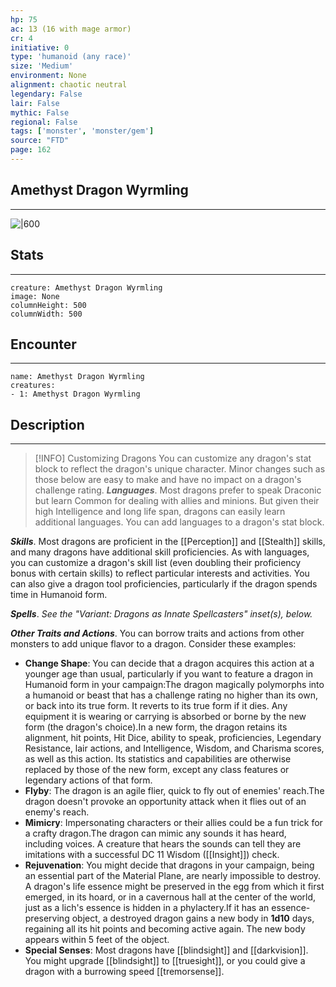 ```yaml
---
hp: 75
ac: 13 (16 with mage armor)
cr: 4
initiative: 0
type: 'humanoid (any race)'    
size: 'Medium'
environment: None
alignment: chaotic neutral
legendary: False
lair: False
mythic: False
regional: False
tags: ['monster', 'monster/gem']
source: "FTD"
page: 162
---
```


## Amethyst Dragon Wyrmling
---

![|600](D:/Program%20Files/5e.tools/img/bestiary/FTD/Amethyst%20Dragon%20Wyrmling.webp)

## Stats
---

```statblock
creature: Amethyst Dragon Wyrmling
image: None
columnHeight: 500
columnWidth: 500
```

## Encounter
---

```encounter-table
name: Amethyst Dragon Wyrmling
creatures:
- 1: Amethyst Dragon Wyrmling
```

## Description
---


> [!INFO] Customizing Dragons
>You can customize any dragon's stat block to reflect the dragon's unique character. Minor changes such as those below are easy to make and have no impact on a dragon's challenge rating.
**_Languages_**. Most dragons prefer to speak Draconic but learn Common for dealing with allies and minions. But given their high Intelligence and long life span, dragons can easily learn additional languages. You can add languages to a dragon's stat block.

**_Skills_**. Most dragons are proficient in the [[Perception]] and [[Stealth]] skills, and many dragons have additional skill proficiencies. As with languages, you can customize a dragon's skill list (even doubling their proficiency bonus with certain skills) to reflect particular interests and activities. You can also give a dragon tool proficiencies, particularly if the dragon spends time in Humanoid form.

**_Spells_**. _See the "Variant: Dragons as Innate Spellcasters" inset(s), below._

**_Other Traits and Actions_**. You can borrow traits and actions from other monsters to add unique flavor to a dragon. Consider these examples:
- **Change Shape**: You can decide that a dragon acquires this action at a younger age than usual, particularly if you want to feature a dragon in Humanoid form in your campaign:The dragon magically polymorphs into a humanoid or beast that has a challenge rating no higher than its own, or back into its true form. It reverts to its true form if it dies. Any equipment it is wearing or carrying is absorbed or borne by the new form (the dragon's choice).In a new form, the dragon retains its alignment, hit points, Hit Dice, ability to speak, proficiencies, Legendary Resistance, lair actions, and Intelligence, Wisdom, and Charisma scores, as well as this action. Its statistics and capabilities are otherwise replaced by those of the new form, except any class features or legendary actions of that form.
- **Flyby**: The dragon is an agile flier, quick to fly out of enemies' reach.The dragon doesn't provoke an opportunity attack when it flies out of an enemy's reach.
- **Mimicry**: Impersonating characters or their allies could be a fun trick for a crafty dragon.The dragon can mimic any sounds it has heard, including voices. A creature that hears the sounds can tell they are imitations with a successful DC 11 Wisdom ([[Insight]]) check.
- **Rejuvenation**: You might decide that dragons in your campaign, being an essential part of the Material Plane, are nearly impossible to destroy. A dragon's life essence might be preserved in the egg from which it first emerged, in its hoard, or in a cavernous hall at the center of the world, just as a lich's essence is hidden in a phylactery.If it has an essence-preserving object, a destroyed dragon gains a new body in **1d10** days, regaining all its hit points and becoming active again. The new body appears within 5 feet of the object.
- **Special Senses**: Most dragons have [[blindsight]] and [[darkvision]]. You might upgrade [[blindsight]] to [[truesight]], or you could give a dragon with a burrowing speed [[tremorsense]].






